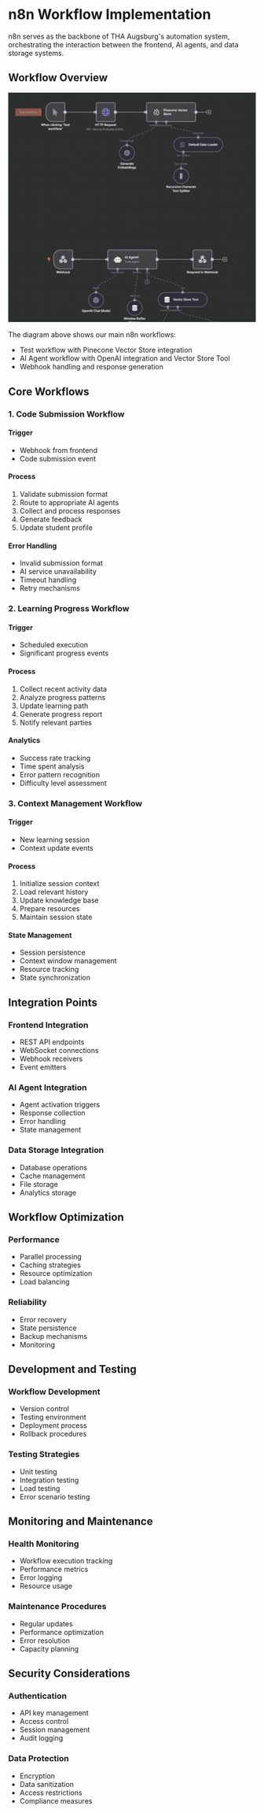 # n8n Workflow Implementation

n8n serves as the backbone of THA Augsburg's automation system, orchestrating the interaction between the frontend, AI agents, and data storage systems.

## Workflow Overview

![n8n Workflow Diagram](../images/n8n-workflow.png)

The diagram above shows our main n8n workflows:
- Test workflow with Pinecone Vector Store integration
- AI Agent workflow with OpenAI integration and Vector Store Tool
- Webhook handling and response generation

## Core Workflows

### 1. Code Submission Workflow

#### Trigger
- Webhook from frontend
- Code submission event

#### Process
1. Validate submission format
2. Route to appropriate AI agents
3. Collect and process responses
4. Generate feedback
5. Update student profile

#### Error Handling
- Invalid submission format
- AI service unavailability
- Timeout handling
- Retry mechanisms

### 2. Learning Progress Workflow

#### Trigger
- Scheduled execution
- Significant progress events

#### Process
1. Collect recent activity data
2. Analyze progress patterns
3. Update learning path
4. Generate progress report
5. Notify relevant parties

#### Analytics
- Success rate tracking
- Time spent analysis
- Error pattern recognition
- Difficulty level assessment

### 3. Context Management Workflow

#### Trigger
- New learning session
- Context update events

#### Process
1. Initialize session context
2. Load relevant history
3. Update knowledge base
4. Prepare resources
5. Maintain session state

#### State Management
- Session persistence
- Context window management
- Resource tracking
- State synchronization

## Integration Points

### Frontend Integration
- REST API endpoints
- WebSocket connections
- Webhook receivers
- Event emitters

### AI Agent Integration
- Agent activation triggers
- Response collection
- Error handling
- State management

### Data Storage Integration
- Database operations
- Cache management
- File storage
- Analytics storage

## Workflow Optimization

### Performance
- Parallel processing
- Caching strategies
- Resource optimization
- Load balancing

### Reliability
- Error recovery
- State persistence
- Backup mechanisms
- Monitoring

## Development and Testing

### Workflow Development
- Version control
- Testing environment
- Deployment process
- Rollback procedures

### Testing Strategies
- Unit testing
- Integration testing
- Load testing
- Error scenario testing

## Monitoring and Maintenance

### Health Monitoring
- Workflow execution tracking
- Performance metrics
- Error logging
- Resource usage

### Maintenance Procedures
- Regular updates
- Performance optimization
- Error resolution
- Capacity planning

## Security Considerations

### Authentication
- API key management
- Access control
- Session management
- Audit logging

### Data Protection
- Encryption
- Data sanitization
- Access restrictions
- Compliance measures 